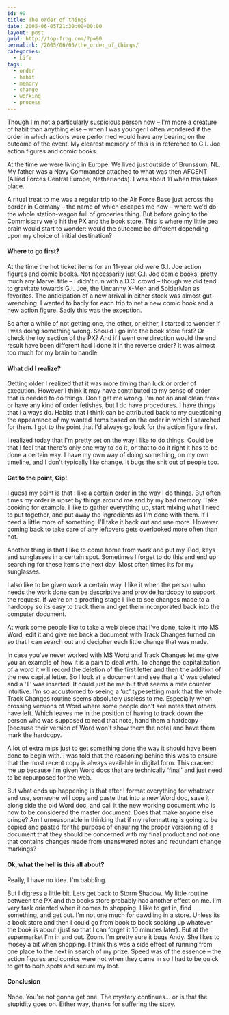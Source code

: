 ```yaml
---
id: 90
title: The order of things
date: 2005-06-05T21:30:00+00:00
layout: post
guid: http://top-frog.com/?p=90
permalink: /2005/06/05/the_order_of_things/
categories:
  - Life
tags:
  - order
  - habit 
  - memory
  - change
  - working
  - process
---
```

Though I'm not a particularly suspicious person now – I'm more a creature of habit than anything else – when I was younger I often wondered if the order in which actions were performed would have any bearing on the outcome of the event. My clearest memory of this is in reference to G.I. Joe action figures and comic books.

At the time we were living in Europe. We lived just outside of Brunssum, NL. My father was a Navy Commander attached to what was then AFCENT (Allied Forces Central Europe, Netherlands). I was about 11 when this takes place.

A ritual treat to me was a regular trip to the Air Force Base just across the border in Germany – the name of which escapes me now – where we'd do the whole station-wagon full of groceries thing. But before going to the Commissary we'd hit the PX and the book store. This is where my little pea brain would start to wonder: would the outcome be different depending upon my choice of initial destination?

#### Where to go first?

At the time the hot ticket items for an 11-year old were G.I. Joe action figures and comic books. Not necessarily just G.I. Joe comic books, pretty much any Marvel title – I didn't run with a D.C. crowd – though we did tend to gravitate towards G.I. Joe, the Uncanny X-Men and SpiderMan as favorites. The anticipation of a new arrival in either stock was almost gut-wrenching. I wanted to badly for each trip to net a new comic book and a new action figure. Sadly this was the exception.

So after a while of not getting one, the other, or either, I started to wonder if I was doing something wrong. Should I go into the book store first? Or check the toy section of the PX? And if I went one direction would the end result have been different had I done it in the reverse order? It was almost too much for my brain to handle.

#### What did I realize?

Getting older I realized that it was more timing than luck or order of execution. However I think it may have contributed to my sense of order that is needed to do things. Don't get me wrong. I'm not an anal clean freak or have any kind of order fetishes, but I do have procedures. I have things that I always do. Habits that I think can be attributed back to my questioning the appearance of my wanted items based on the order in which I searched for them. I got to the point that I'd always go look for the action figure first.

I realized today that I'm pretty set on the way I like to do things. Could be that I feel that there's only one way to do it, or that to do it right it has to be done a certain way. I have my own way of doing something, on my own timeline, and I don't typically like change. It bugs the shit out of people too.

#### Get to the point, Gip!

I guess my point is that I like a certain order in the way I do things. But often times my order is upset by things around me and by my bad memory. Take cooking for example. I like to gather everything up, start mixing what I need to put together, and put away the ingredients as I'm done with them. If I need a little more of something. I'll take it back out and use more. However coming back to take care of any leftovers gets overlooked more often than not. 

Another thing is that I like to come home from work and put my iPod, keys and sunglasses in a certain spot. Sometimes I forget to do this and end up searching for these items the next day. Most often times its for my sunglasses.

I also like to be given work a certain way. I like it when the person who needs the work done can be descriptive and provide hardcopy to support the request. If we're on a proofing stage I like to see changes made to a hardcopy so its easy to track them and get them incorporated back into the computer document. 

At work some people like to take a web piece that I've done, take it into MS Word, edit it and give me back a document with Track Changes turned on so that I can search out and decipher each little change that was made. 

In case you've never worked with MS Word and Track Changes let me give you an example of how it is a pain to deal with. To change the capitalization of a word it will record the deletion of the first letter and then the addition of the new capital letter. So I look at a document and see that a &#8216;t' was deleted and a &#8216;T' was inserted. It could just be me but that seems a mite counter intuitive. I'm so accustomed to seeing a &#8216;uc' typesetting mark that the whole Track Changes routine seems absolutely useless to me. Especially when crossing versions of Word where some people don't see notes that others have left. Which leaves me in the position of having to track down the person who was supposed to read that note, hand them a hardcopy (because their version of Word won't show them the note) and have them mark the hardcopy.

A lot of extra mips just to get something done the way it should have been done to begin with. I was told that the reasoning behind this was to ensure that the most recent copy is always available in digital form. This cracked me up because I'm given Word docs that are technically &#8216;final' and just need to be repurposed for the web. 

But what ends up happening is that after I format everything for whatever end use, someone will copy and paste that into a new Word doc, save it along side the old Word doc, and call it the new working document who is now to be considered the master document. Does that make anyone else cringe? Am I unreasonable in thinking that if my reformatting is going to be copied and pasted for the purpose of ensuring the proper versioning of a document that they should be concerned with my final product and not one that contains changes made from unanswered notes and redundant change markings?

#### Ok, what the hell is this all about?

Really, I have no idea. I'm babbling.

But I digress a little bit. Lets get back to Storm Shadow. My little routine between the PX and the books store probably had another effect on me. I'm very task oriented when it comes to shopping. I like to get in, find something, and get out. I'm not one much for dawdling in a store. Unless its a book store and then I could go from book to book soaking up whatever the book is about (just so that I can forget it 10 minutes later). But at the supermarket I'm in and out. Zoom. I'm pretty sure it bugs Andy. She likes to mosey a bit when shopping. I think this was a side effect of running from one place to the next in search of my prize. Speed was of the essence – the action figures and comics were hot when they came in so I had to be quick to get to both spots and secure my loot.

#### Conclusion

Nope. You're not gonna get one. The mystery continues… or is that the stupidity goes on. Either way, thanks for suffering the story.
